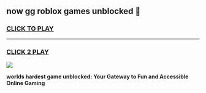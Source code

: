 
## now gg roblox games unblocked 👋
<h3>
<a href="https://premium.freeplayer.one?title=now_gg_roblox_games_unblocked&ref=13F">CLICK TO PLAY</a></h3>
<hr>

<h3>
<a href="https://premium.freeplayer.one?title=now_gg_roblox_games_unblocked&ref=13F">CLICK 2 PLAY</a>
  
</h3>

<a href="https://premium.freeplayer.one?title=now_gg_roblox_games_unblocked&ref=12F/"><img src="https://clearcache.store/games.png"></a>


**worlds hardest game unblocked: Your Gateway to Fun and Accessible Online Gaming**
